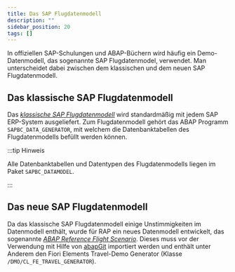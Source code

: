 ```yaml
---
title: Das SAP Flugdatenmodell
description: ""
sidebar_position: 20
tags: []
---
```


In offiziellen SAP-Schulungen und ABAP-Büchern wird häufig ein Demo-Datenmodell, das sogenannte SAP Flugdatenmodel, verwendet. Man unterscheidet dabei zwischen dem klassischen und dem neuen SAP Flugdatenmodell.

## Das klassische SAP Flugdatenmodell

Das _[klassische SAP Flugdatenmodell](https://help.sap.com/doc/saphelp_ewm900/9.0/de-DE/cf/21f304446011d189700000e8322d00/content.htm?no_cache=true)_ wird standardmäßig mit jedem SAP ERP-System ausgeliefert. Zum Flugdatenmodell gehört das ABAP Programm `SAPBC_DATA_GENERATOR`, mit welchem die Datenbanktabellen des Flugdatenmodells befüllt werden können.

:::tip Hinweis

Alle Datenbanktabellen und Datentypen des Flugdatenmodells liegen im Paket `SAPBC_DATAMODEL`.

:::

## Das neue SAP Flugdatenmodell

Da das klassische SAP Flugdatenmodell einige Unstimmigkeiten im Datenmodell enthält, wurde für RAP ein neues Datenmodell entwickelt, das sogenannte _[ABAP Reference Flight Scenario](https://help.sap.com/docs/ABAP_PLATFORM_2021/fc4c71aa50014fd1b43721701471913d/a9d7c7c140a0408dbc5966c52d156b49.html?locale=en-US)_. Dieses muss vor der Verwendung mit Hilfe von [abapGit](https://abapgit.org/) importiert werden und enthält unter Anderem den Fiori Elements Travel-Demo Generator (Klasse `/DMO/CL_FE_TRAVEL_GENERATOR`).
